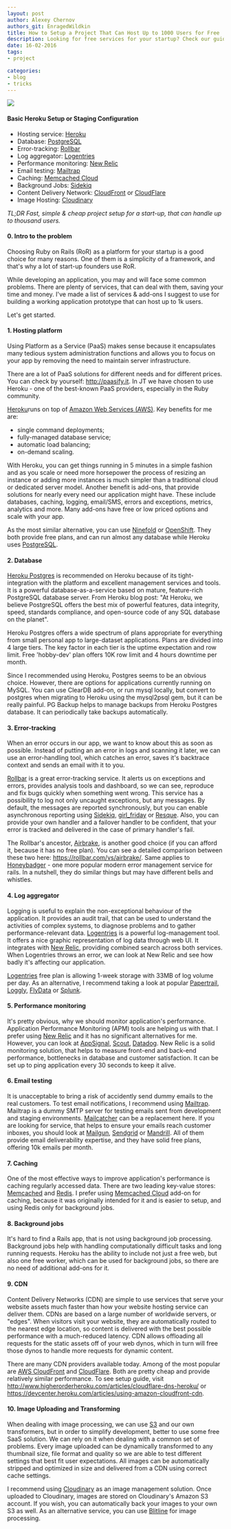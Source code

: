 ```yaml
---
layout: post
author: Alexey Chernov
authors_git: EnragedWildkin
title: How to Setup a Project That Can Host Up to 1000 Users for Free
description: Looking for free services for your startup? Check our guide about resources that allow to host up to 1000 users free of charge.
date: 16-02-2016
tags:
- project

categories:
- blog
- tricks
---
```

<img src="https://cloud.githubusercontent.com/assets/5908100/13076073/6e9b7f34-d4b8-11e5-993e-33167c8d4ead.jpg" class="left" style="margin-right: 1em;" />

#### Basic Heroku Setup or Staging Configuration

 - Hosting service: [Heroku](https://www.heroku.com) 
 - Database: [PostgreSQL](www.postgresql.org)
 - Error-tracking: [Rollbar](https://rollbar.com)
 - Log aggregator: [Logentries](https://logentries.com)
 - Performance monitoring: [New Relic](http://newrelic.com)
 - Email testing: [Mailtrap](https://mailtrap.io)
 - Caching: [Memcached Cloud](https://redislabs.com/memcached-cloud)
 - Background Jobs: [Sidekiq](http://sidekiq.org)
 - Content Delivery Network: [CloudFront](https://aws.amazon.com/cloudfront) or [CloudFlare](https://www.cloudflare.com)
 - Image Hosting: [Cloudinary](http://cloudinary.com)
 

*TL;DR Fast, simple & cheap project setup for a start-up, that can handle up to thousand users.*

<!--cut-->

#### 0. Intro to the problem

Choosing Ruby on Rails (RoR) as a platform for your startup is a good choice for many reasons. One of them is a simplicity of a framework, and that's why a lot of start-up founders use RoR.

While developing an application, you may and will face some common problems. There are plenty of services, that can deal with them, saving your time and money. I've made a list of services & add-ons I suggest to use for building a working application prototype that can host up to 1k users.

Let's get started.

#### 1. Hosting platform

Using Platform as a Service (PaaS) makes sense because it encapsulates many tedious system administration functions and allows you to focus on your app by removing the need to maintain server infrastructure.

There are a lot of PaaS solutions for different needs and for different prices. You can check by yourself: <http://paasify.it>. In JT we have chosen to use Heroku - one of the best-known PaaS providers, especially in the Ruby community.

[Heroku](https://www.heroku.com)runs on top of [Amazon Web Services (AWS)](https://aws.amazon.com). Key benefits for me are:

- single command deployments;
- fully-managed database service;
- automatic load balancing;
- on-demand scaling.

With Heroku, you can get things running in 5 minutes in a simple fashion and as you scale or need more horsepower the process of resizing an instance or adding more instances is much simpler than a traditional cloud or dedicated server model.
Another benefit is add-ons, that provide solutions for nearly every need our application might have. These include databases, caching, logging, email/SMS, errors and exceptions, metrics, analytics and more. Many add-ons have free or low priced options and scale with your app.

As the most similar alternative, you can use [Ninefold](https://ninefold.com) or [OpenShift](https://www.openshift.com). They both provide free plans, and can run almost any database while Heroku uses [PostgreSQL](http://www.postgresql.org).

#### 2. Database

[Heroku Postgres](https://www.heroku.com/postgres) is recommended on Heroku because of its tight-integration with the platform and excellent management services and tools. It is a powerful database-as-a-service based on mature, feature-rich PostgreSQL database server. From Heroku blog post: "At Heroku, we believe PostgreSQL offers the best mix of powerful features, data integrity, speed, standards compliance, and open-source code of any SQL database on the planet".

Heroku Postgres offers a wide spectrum of plans appropriate for everything from small personal app to large-dataset applications. Plans are divided into 4 large tiers. The key factor in each tier is the uptime expectation and row limit. Free 'hobby-dev' plan offers 10K row limit and 4 hours downtime per month.

Since I recommended using Heroku, Postgres seems to be an obvious choice. However, there are options for applications currently running on MySQL. You can use ClearDB add-on, or run mysql locally, but convert to postgres when migrating to Heroku using the mysql2psql gem, but it can be really painful.
PG Backup helps to manage backups from Heroku Postgres database. It can periodically take backups automatically.

#### 3. Error-tracking
When an error occurs in our app, we want to know about this as soon as possible. Instead of putting an an error in logs and scanning it later, we can use an error-handling tool, which catches an error, saves it's backtrace context and sends an email with it to you.

[Rollbar](https://rollbar.com) is a great error-tracking service. It alerts us on exceptions and errors, provides analysis tools and dashboard, so we can see, reproduce and fix bugs quickly when something went wrong. This service has a possibility to log not only uncaught exceptions, but any messages. By default, the messages are reported synchronously, but you can enable asynchronous reporting using [Sidekiq](http://sidekiq.org), [girl_friday](https://github.com/mperham/girl_friday) or [Resque](https://github.com/resque/resque). Also, you can provide your own handler and a failover handler to be confident, that your error is tracked and delivered in the case of primary handler's fail.

The Rollbar's ancestor, [Airbrake](https://airbrake.io), is another good choice (if you can afford it, because it has no free plan). You can see a detailed comparison between these two here: <https://rollbar.com/vs/airbrake/>. Same applies to [Honeybadger](https://www.honeybadger.io) - one more popular modern error management service for rails. In a nutshell, they do similar things but may have different bells and whistles.

#### 4. Log aggregator

Logging is useful to explain the non-exceptional behaviour of the application. It provides an audit trail, that can be used to understand the activities of complex systems, to diagnose problems and to gather performance-relevant data.
[Logentries](https://logentries.com) is a powerful log-management tool. It offers a nice graphic representation of log data through web UI. It integrates with [New Relic](http://newrelic.com), providing combined search across both services. When Logentries throws an error, we can look at New Relic and see how badly it's affecting our application.

[Logentries](https://logentries.com) free plan is allowing 1-week storage with 33MB of log volume per day. As an alternative, I recommend taking a look at popular [Papertrail](https://papertrailapp.com), [Loggly](https://www.loggly.com), [FlyData](https://www.flydata.com/) or [Splunk](http://www.splunk.com).

#### 5. Performance monitoring

It's pretty obvious, why we should monitor application's performance. Application Performance Monitoring (APM) tools are helping us with that. I prefer using [New Relic](newrelic.com) and it has no significant alternatives for me. However, you can look at [AppSignal](https://appsignal.com), [Scout](https://scoutapp.com/plugin_urls/181-ruby-on-rails-monitoring), [Datadog](https://www.datadoghq.com).
New Relic is a solid monitoring solution, that helps to measure front-end and back-end performance, bottlenecks in database and customer satisfaction. It can be set up to ping application every 30 seconds to keep it alive.

#### 6. Email testing

It is unacceptable to bring a risk of accidently send dummy emails to the real customers. To test email notifications, I recommend using [Mailtrap](https://mailtrap.io).
Mailtrap is a dummy SMTP server for testing emails sent from development and staging environments. [Mailcatcher](mailcatcher.me) can be a replacement here.
If you are looking for service, that helps to ensure your emails reach customer inboxes, you should look at [Mailgun](https://www.mailgun.com), [Sendgrid](www.sendgrid.com) or [Mandrill](https://www.mandrill.com). All of them provide email deliverability expertise, and they have solid free plans, offering 10k emails per month.

#### 7. Caching

One of the most effective ways to improve application's performance is caching regularly accessed data.
There are two leading key-value stores: [Memcached](memcached.org) and [Redis](http://redis.io). I prefer using [Memcached Cloud](https://redislabs.com/memcached-cloud) add-on for caching, because it was originally intended for it and is easier to setup, and using Redis only for background jobs.

#### 8. Background jobs

It's hard to find a Rails app, that is not using background job processing. Background jobs help with handling computationally difficult tasks and long running requests.
Heroku has the ability to include not just a free web, but also one free worker, which can be used for background jobs, so there are no need of additional add-ons for it.

#### 9. CDN

Content Delivery Networks (CDN) are simple to use services that serve your website assets much faster than how your website hosting service can deliver them. CDNs are based on a large number of worldwide servers, or "edges". When visitors visit your website, they are automatically routed to the nearest edge location, so content is delivered with the best possible performance with a much-reduced latency. CDN allows offloading all requests for the static assets off of your web dynos, which in turn will free those dynos to handle more requests for dynamic content.

There are many CDN providers available today. Among of the most popular are [AWS CloudFront](https://aws.amazon.com/cloudfront) and [CloudFlare](https://www.cloudflare.com). Both are pretty cheap and provide relatively similar performance.
To see setup guide, visit <http://www.higherorderheroku.com/articles/cloudflare-dns-heroku/> or <https://devcenter.heroku.com/articles/using-amazon-cloudfront-cdn>.

#### 10. Image Uploading and Transforming 

When dealing with image processing, we can use [S3](https://aws.amazon.com/s3) and our own transformers, but in order to simplify development, better to use some free SaaS solution. We can rely on it when dealing with a common set of problems. Every image uploaded can be dynamically transformed to any thumbnail size, file format and quality so we are able to test different settings that best fit user expectations. All images can be automatically stripped and optimized in size and delivered from a CDN using correct cache settings.

I recommend using [Cloudinary](cloudinary.com) as an image management solution. Once uploaded to Cloudinary, images are stored on Cloudinary's Amazon S3 account. If you wish, you can automatically back your images to your own S3 as well.
As an alternative service, you can use [Blitline](https://www.blitline.com) for image processing.







